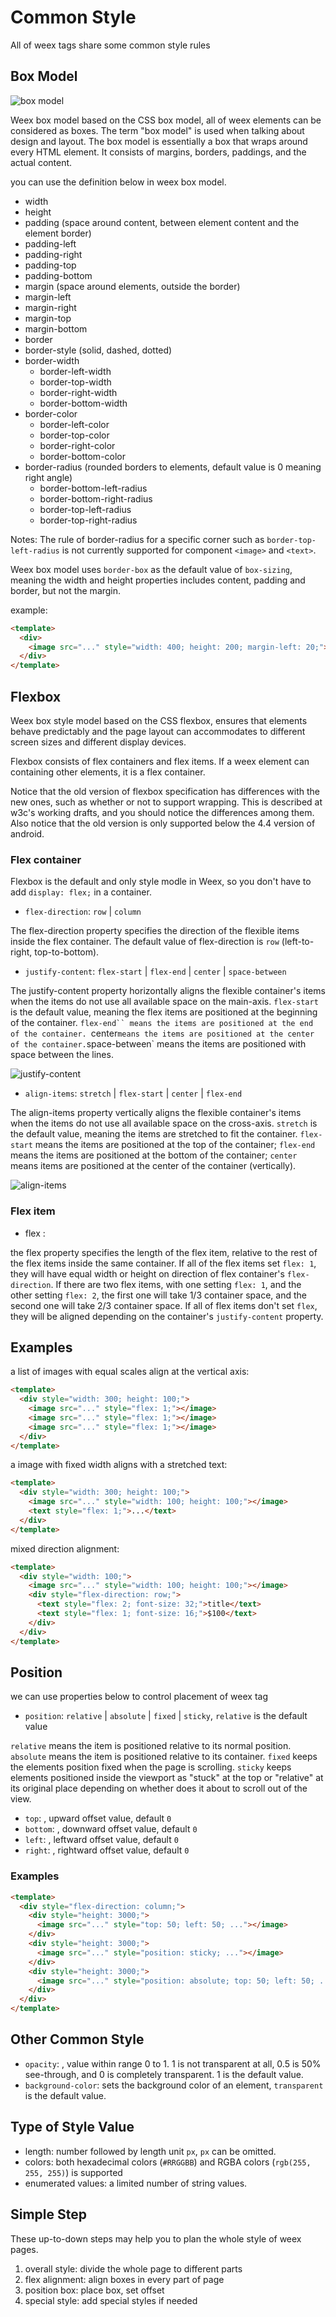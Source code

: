 # Common Style

All of weex tags share some common style rules

## Box Model

![box model](http://www.codeproject.com/KB/HTML/567385/boxmodel-image.png)

Weex box model based on the CSS box model, all of weex elements can be considered as boxes.  The term "box model" is used when talking about design and layout. The box model is essentially a box that wraps around every HTML element. It consists of margins, borders, paddings, and the actual content.

you can use the definition below in weex box model.

- width
- height
- padding (space around content, between element content and the element border)
 - padding-left
 - padding-right
 - padding-top
 - padding-bottom
- margin (space around elements, outside the border)
 - margin-left
 - margin-right
 - margin-top
 - margin-bottom
- border
 - border-style (solid, dashed, dotted)
 - border-width
   - border-left-width
   - border-top-width
   - border-right-width
   - border-bottom-width
 - border-color
   - border-left-color
   - border-top-color
   - border-right-color
   - border-bottom-color
 - border-radius  (rounded borders to elements, default value is 0 meaning right angle)
   - border-bottom-left-radius
   - border-bottom-right-radius
   - border-top-left-radius
   - border-top-right-radius

Notes: The rule of border-radius for a specific corner such as `border-top-left-radius` is not currently supported for component `<image>` and `<text>`.

Weex box model uses `border-box` as the default value of `box-sizing`, meaning the width and height properties includes content, padding and border, but not the margin.

example:

```html
<template>
  <div>
    <image src="..." style="width: 400; height: 200; margin-left: 20;"></image>
  </div>
</template>
```

## Flexbox

Weex box style model based on the CSS flexbox, ensures that elements behave predictably and the page layout can accommodates to different screen sizes and different display devices.

Flexbox consists of flex containers and flex items. If a weex element can containing other elements, it is a flex container.

Notice that the old version of flexbox specification has differences with the new ones, such as whether or not to support wrapping. This is described at w3c's working drafts, and you should notice the differences among them. Also notice that the old version is only supported below the 4.4 version of android.

### Flex container

Flexbox is the default and only style modle in Weex, so you don't have to add `display: flex;` in a container.

- `flex-direction`: `row` | `column`

The flex-direction property specifies the direction of the flexible items inside the flex container. The default value of flex-direction is `row` (left-to-right, top-to-bottom).

- `justify-content`: `flex-start` | `flex-end` | `center` | `space-between`

The justify-content property horizontally aligns the flexible container's items when the items do not use all available space on the main-axis. `flex-start` is the default value, meaning the flex items are positioned at the beginning of the container. `flex-end`` means the items are positioned at the end of the container. `center` means the items are positioned at the center of the container. `space-between` means the items are positioned with space between the lines.

![justify-content](http://www.w3.org/TR/css3-flexbox/images/flex-pack.svg)

- `align-items`: `stretch` | `flex-start` | `center` | `flex-end`

The align-items property vertically aligns the flexible container's items when the items do not use all available space on the cross-axis. `stretch` is  the default value, meaning the items are stretched to fit the container. `flex-start` means the items are positioned at the top of the container; `flex-end` means the items are positioned at the bottom of the container; `center` means items are positioned at the center of the container (vertically).

![align-items](http://gtms02.alicdn.com/tps/i2/TB1VnHKMXXXXXcEaXXXDldN_pXX-1018-502.jpg)

### Flex item

- flex : <number>

the flex property specifies the length of the flex item, relative to the rest of the flex items inside the same container.  If all of the flex items set `flex: 1`, they will have equal width or height on direction of flex container's `flex-direction`. If there are two flex items, with one setting `flex: 1`, and the other setting `flex: 2`, the first one will take 1/3 container space, and the second one will take 2/3 container space. If all of flex items don't set `flex`, they will be aligned depending on the container's `justify-content` property.


## Examples

a list of images with equal scales align at the vertical axis:

```html
<template>
  <div style="width: 300; height: 100;">
    <image src="..." style="flex: 1;"></image>
    <image src="..." style="flex: 1;"></image>
    <image src="..." style="flex: 1;"></image>
  </div>
</template>
```

a image with fixed width aligns with a stretched text:

```html
<template>
  <div style="width: 300; height: 100;">
    <image src="..." style="width: 100; height: 100;"></image>
    <text style="flex: 1;">...</text>
  </div>
</template>
```

mixed direction alignment:

```html
<template>
  <div style="width: 100;">
    <image src="..." style="width: 100; height: 100;"></image>
    <div style="flex-direction: row;">
      <text style="flex: 2; font-size: 32;">title</text>
      <text style="flex: 1; font-size: 16;">$100</text>
    </div>
  </div>
</template>
```

## Position

we can use properties below to control placement of weex tag

- `position`: `relative` | `absolute` | `fixed` | `sticky`, `relative` is the default value

`relative` means the item is positioned relative to its normal position. `absolute` means the item is positioned relative to its container. `fixed` keeps the elements position fixed when the page is scrolling. `sticky` keeps elements positioned inside the viewport as "stuck" at the top or "relative" at its original place depending on whether does it about to scroll out of the view.

- `top`:  <number>, upward offset value, default `0`
- `bottom`: <number>, downward offset value, default `0`
- `left`: <number>, leftward offset value, default `0`
- `right`: <number>, rightward offset value, default `0`

### Examples

```html
<template>
  <div style="flex-direction: column;">
    <div style="height: 3000;">
      <image src="..." style="top: 50; left: 50; ..."></image>
    </div>
    <div style="height: 3000;">
      <image src="..." style="position: sticky; ..."></image>
    </div>
    <div style="height: 3000;">
      <image src="..." style="position: absolute; top: 50; left: 50; ..."></image>
    </div>
  </div>
</template>
```

## Other Common Style

- `opacity`:  <number>, value within range 0 to 1. 1 is not transparent at all, 0.5 is 50% see-through, and 0 is completely transparent. 1 is the default value.
- `background-color`: sets the background color of an element, `transparent` is the default value.

## Type of Style Value

- length: number followed by length unit `px`, `px` can be omitted.
- colors: both hexadecimal colors (`#RRGGBB`) and RGBA colors (`rgb(255, 255, 255)`) is supported
- enumerated values: a limited number of string values.

## Simple Step

These up-to-down steps may help you to plan the whole style of weex pages.

1. overall style: divide the whole page to different parts
2. flex alignment: align boxes in every part of page
3. position box: place box, set offset
4. special style: add special styles if needed



